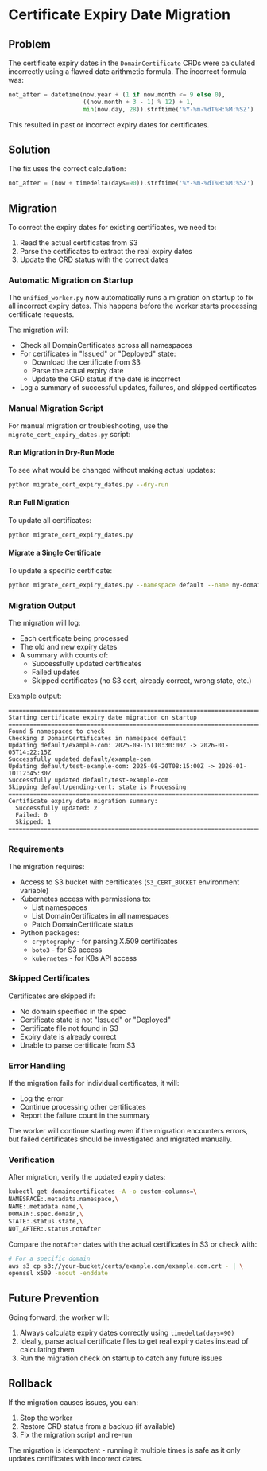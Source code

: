 # Certificate Expiry Date Migration

## Problem

The certificate expiry dates in the `DomainCertificate` CRDs were calculated incorrectly using a flawed date arithmetic formula. The incorrect formula was:

```python
not_after = datetime(now.year + (1 if now.month <= 9 else 0), 
                     ((now.month + 3 - 1) % 12) + 1, 
                     min(now.day, 28)).strftime('%Y-%m-%dT%H:%M:%SZ')
```

This resulted in past or incorrect expiry dates for certificates.

## Solution

The fix uses the correct calculation:

```python
not_after = (now + timedelta(days=90)).strftime('%Y-%m-%dT%H:%M:%SZ')
```

## Migration

To correct the expiry dates for existing certificates, we need to:

1. Read the actual certificates from S3
2. Parse the certificates to extract the real expiry dates
3. Update the CRD status with the correct dates

### Automatic Migration on Startup

The `unified_worker.py` now automatically runs a migration on startup to fix all incorrect expiry dates. This happens before the worker starts processing certificate requests.

The migration will:
- Check all DomainCertificates across all namespaces
- For certificates in "Issued" or "Deployed" state:
  - Download the certificate from S3
  - Parse the actual expiry date
  - Update the CRD status if the date is incorrect
- Log a summary of successful updates, failures, and skipped certificates

### Manual Migration Script

For manual migration or troubleshooting, use the `migrate_cert_expiry_dates.py` script:

#### Run Migration in Dry-Run Mode

To see what would be changed without making actual updates:

```bash
python migrate_cert_expiry_dates.py --dry-run
```

#### Run Full Migration

To update all certificates:

```bash
python migrate_cert_expiry_dates.py
```

#### Migrate a Single Certificate

To update a specific certificate:

```bash
python migrate_cert_expiry_dates.py --namespace default --name my-domain-com
```

### Migration Output

The migration will log:
- Each certificate being processed
- The old and new expiry dates
- A summary with counts of:
  - Successfully updated certificates
  - Failed updates
  - Skipped certificates (no S3 cert, already correct, wrong state, etc.)

Example output:

```
================================================================================
Starting certificate expiry date migration on startup
================================================================================
Found 5 namespaces to check
Checking 3 DomainCertificates in namespace default
Updating default/example-com: 2025-09-15T10:30:00Z -> 2026-01-05T14:22:15Z
Successfully updated default/example-com
Updating default/test-example-com: 2025-08-20T08:15:00Z -> 2026-01-10T12:45:30Z
Successfully updated default/test-example-com
Skipping default/pending-cert: state is Processing
================================================================================
Certificate expiry date migration summary:
  Successfully updated: 2
  Failed: 0
  Skipped: 1
================================================================================
```

### Requirements

The migration requires:
- Access to S3 bucket with certificates (`S3_CERT_BUCKET` environment variable)
- Kubernetes access with permissions to:
  - List namespaces
  - List DomainCertificates in all namespaces
  - Patch DomainCertificate status
- Python packages:
  - `cryptography` - for parsing X.509 certificates
  - `boto3` - for S3 access
  - `kubernetes` - for K8s API access

### Skipped Certificates

Certificates are skipped if:
- No domain specified in the spec
- Certificate state is not "Issued" or "Deployed"
- Certificate file not found in S3
- Expiry date is already correct
- Unable to parse certificate from S3

### Error Handling

If the migration fails for individual certificates, it will:
- Log the error
- Continue processing other certificates
- Report the failure count in the summary

The worker will continue starting even if the migration encounters errors, but failed certificates should be investigated and migrated manually.

### Verification

After migration, verify the updated expiry dates:

```bash
kubectl get domaincertificates -A -o custom-columns=\
NAMESPACE:.metadata.namespace,\
NAME:.metadata.name,\
DOMAIN:.spec.domain,\
STATE:.status.state,\
NOT_AFTER:.status.notAfter
```

Compare the `notAfter` dates with the actual certificates in S3 or check with:

```bash
# For a specific domain
aws s3 cp s3://your-bucket/certs/example.com/example.com.crt - | \
openssl x509 -noout -enddate
```

## Future Prevention

Going forward, the worker will:
1. Always calculate expiry dates correctly using `timedelta(days=90)`
2. Ideally, parse actual certificate files to get real expiry dates instead of calculating them
3. Run the migration check on startup to catch any future issues

## Rollback

If the migration causes issues, you can:
1. Stop the worker
2. Restore CRD status from a backup (if available)
3. Fix the migration script and re-run

The migration is idempotent - running it multiple times is safe as it only updates certificates with incorrect dates.
